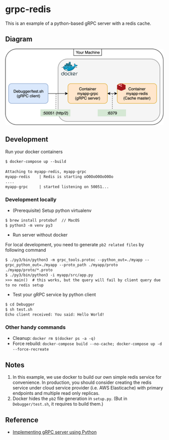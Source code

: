 # grpc-redis

This is an example of a python-based gRPC server with a redis cache.

## Diagram

![diagram.png](diagram/high-level-diagram.png)

## Development

Run your docker containers

```
$ docker-compose up --build

Attaching to myapp-redis, myapp-grpc
myapp-redis    | Redis is starting oO0OoO0OoO0Oo
....
myapp-grpc     | started listening on 50051...
```

### Development locally

- (Prerequisite) Setup python virtualenv

```
$ brew install protobuf  // MacOS
$ python3 -m venv py3
```

- Run server without docker

For local development, you need to generate `pb2 related files` by following command

```
$ ./py3/bin/python3 -m grpc_tools.protoc --python_out=./myapp --grpc_python_out=./myapp --proto_path ./myapp/proto ./myapp/proto/*.proto
$ ./py3/bin/python3 -i myapp/src/app.py
>>> main()  # this works, but the query will fail by client query due to no redis setup
```

- Test your gRPC service by python client

```
$ cd Debugger
$ sh test.sh
Echo client received: You said: Hello World!
```

### Other handy commands

- Cleanup: `docker rm $(docker ps -a -q)`
- Force rebuild: `docker-compose build --no-cache; docker-compose up -d --force-recreate`

## Notes

1. In this example, we use docker to build our own simple redis service for convenience. In production, you should consider creating the redis service under cloud service provider (i.e. AWS Elasticache) with primary endpoints and multiple read only replicas.
2. Docker hides the `pb2` file generation in `setup.py`. (But in `Debugger/test.sh`, it requires to build them.)

## Reference

- [Implementing gRPC server using Python](https://towardsdatascience.com/implementing-grpc-server-using-python-9dc42e8daea0#ecbf)
